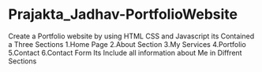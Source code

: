 # Prajakta_Jadhav-PortfolioWebsite
Create a Portfolio website by using HTML CSS and Javascript
its Contained a Three Sections
1.Home Page
2.About Section
3.My Services
4.Portfolio
5.Contact
6.Contact Form
Its Include all information about Me in Diffrent Sections
